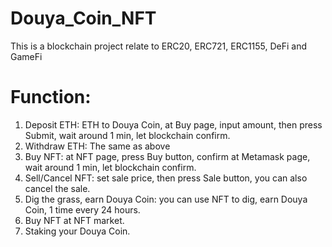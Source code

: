 # Douya_Coin_NFT

This is a blockchain project relate to ERC20, ERC721, ERC1155, DeFi and GameFi

# Function:
1. Deposit ETH: ETH to Douya Coin, at Buy page, input amount, then press Submit, wait around 1 min, let blockchain confirm.
2. Withdraw ETH: The same as above
3. Buy NFT: at NFT page, press Buy button, confirm at Metamask page, wait around 1 min, let blockchain confirm.
4. Sell/Cancel NFT: set sale price, then press Sale button, you can also cancel the sale.
5. Dig the grass, earn Douya Coin: you can use NFT to dig, earn Douya Coin, 1 time every 24 hours.
6. Buy NFT at NFT market.
7. Staking your Douya Coin.
